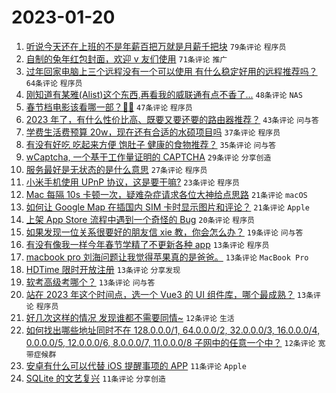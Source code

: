 # 2023-01-20

1. [听说今天还在上班的不是年薪百把万就是月薪千把块](https://www.v2ex.com/t/909990) `79条评论` `程序员`
1. [自制的兔年红包封面，欢迎 v 友们使用](https://www.v2ex.com/t/910007) `71条评论` `推广`
1. [过年回家电脑上三个远程没有一个可以使用 有什么稳定好用的远程推荐吗？](https://www.v2ex.com/t/910028) `64条评论` `程序员`
1. [刚知道有某雅(Alist)这个东西,再看我的威联通有点不香了...](https://www.v2ex.com/t/909991) `48条评论` `NAS`
1. [春节档电影该看哪一部？🤔️🤔️](https://www.v2ex.com/t/910035) `47条评论` `程序员`
1. [2023 年了，有什么性价比高、既要又要还要的路由器推荐？](https://www.v2ex.com/t/909995) `43条评论` `问与答`
1. [学费生活费预算 20w，现在还有合适的水硕项目吗](https://www.v2ex.com/t/910025) `37条评论` `程序员`
1. [有没有好吃 吃起来方便 饱肚子 健康的食物推荐？](https://www.v2ex.com/t/910081) `35条评论` `问与答`
1. [wCaptcha, 一个基于工作量证明的 CAPTCHA](https://www.v2ex.com/t/910042) `29条评论` `分享创造`
1. [服务最好是无状态的是什么意思](https://www.v2ex.com/t/910002) `27条评论` `程序员`
1. [小米手机使用 UPnP 协议，这是要干嘛?](https://www.v2ex.com/t/910000) `23条评论` `程序员`
1. [Mac 每隔 10s 卡顿一次，疑难杂症请求各位大神给点思路](https://www.v2ex.com/t/910082) `21条评论` `macOS`
1. [如何让 Google Map 在插国内 SIM 卡时显示图片和评论？](https://www.v2ex.com/t/910017) `21条评论` `Apple`
1. [上架 App Store 流程中遇到一个奇怪的 Bug](https://www.v2ex.com/t/909988) `20条评论` `程序员`
1. [如果发现一位关系很要好的朋友信 xie 教，你会怎么办？](https://www.v2ex.com/t/910104) `19条评论` `问与答`
1. [有没有像我一样今年春节学精了不更新各种 app](https://www.v2ex.com/t/910085) `13条评论` `程序员`
1. [macbook pro 刘海问题让我觉得苹果真的是爸爸。](https://www.v2ex.com/t/910067) `13条评论` `MacBook Pro`
1. [HDTime 限时开放注册](https://www.v2ex.com/t/910026) `13条评论` `分享发现`
1. [软考高级考哪个？](https://www.v2ex.com/t/909994) `13条评论` `问与答`
1. [站在 2023 年这个时间点，选一个 Vue3 的 UI 组件库，哪个最成熟？](https://www.v2ex.com/t/909993) `13条评论` `程序员`
1. [好几次这样的情况 发现谁都不需要同情~](https://www.v2ex.com/t/910090) `12条评论` `生活`
1. [如何找出哪些地址同时不在 128.0.0.0/1, 64.0.0.0/2, 32.0.0.0/3, 16.0.0.0/4, 0.0.0.0/5, 12.0.0.0/6, 8.0.0.0/7, 11.0.0.0/8 子网中的任意一个中？](https://www.v2ex.com/t/910088) `12条评论` `宽带症候群`
1. [安卓有什么可以代替 iOS 提醒事项的 APP](https://www.v2ex.com/t/910060) `11条评论` `Apple`
1. [SQLite 的文艺复兴](https://www.v2ex.com/t/910008) `11条评论` `分享创造`
